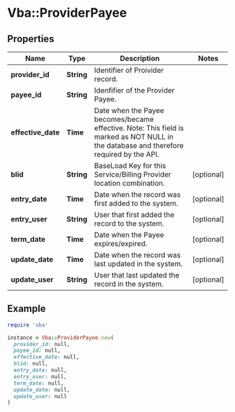 # Vba::ProviderPayee

## Properties

| Name | Type | Description | Notes |
| ---- | ---- | ----------- | ----- |
| **provider_id** | **String** | Identifier of Proivider record. |  |
| **payee_id** | **String** | Idenfifier of the Provider Payee. |  |
| **effective_date** | **Time** | Date when the Payee becomes/became effective. Note: This field is marked as NOT NULL in the database and therefore required by the API. |  |
| **blid** | **String** | BaseLoad Key for this Service/Billing Provider location combination. | [optional] |
| **entry_date** | **Time** | Date when the record was first added to the system. | [optional] |
| **entry_user** | **String** | User that first added the record to the system. | [optional] |
| **term_date** | **Time** | Date when the Payee expires/expired. | [optional] |
| **update_date** | **Time** | Date when the record was last updated in the system. | [optional] |
| **update_user** | **String** | User that last updated the record in the system. | [optional] |

## Example

```ruby
require 'vba'

instance = Vba::ProviderPayee.new(
  provider_id: null,
  payee_id: null,
  effective_date: null,
  blid: null,
  entry_date: null,
  entry_user: null,
  term_date: null,
  update_date: null,
  update_user: null
)
```

